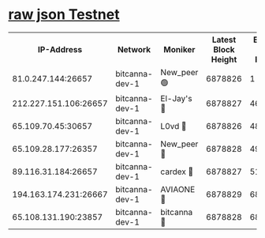 [raw json Testnet](https://rpc-check.bcat.stavr.tech/bcat/rpc-bcat-result.json)
=


<table><tr><th>IP-Address</th><th>Network</th><th>Moniker</th><th>Latest Block Height</th><th>Earliest Block Height</th><th>Catching Up</th><th>Tx Index</th><th>Voting Power</th><th>Scan Time</th></tr><tr><td>81.0.247.144:26657</td><td>bitcanna-dev-1</td><td>New_peer 🟢</td><td>6878826</td><td>1</td><td>False</td><td>on</td><td>0</td><td>2024-03-14T16:27:25.190247516UTC</td></tr><tr><td>212.227.151.106:26657</td><td>bitcanna-dev-1</td><td>El-Jay's 🔴</td><td>6878827</td><td>4670391</td><td>False</td><td>on</td><td>2218364</td><td>2024-03-14T16:27:31.809966390UTC</td></tr><tr><td>65.109.70.45:30657</td><td>bitcanna-dev-1</td><td>L0vd 🔴</td><td>6878826</td><td>4828155</td><td>False</td><td>on</td><td>308120</td><td>2024-03-14T16:27:25.499619363UTC</td></tr><tr><td>65.109.28.177:26357</td><td>bitcanna-dev-1</td><td>New_peer 🔴</td><td>6878828</td><td>4952911</td><td>False</td><td>on</td><td>2237167</td><td>2024-03-14T16:27:32.428559902UTC</td></tr><tr><td>89.116.31.184:26657</td><td>bitcanna-dev-1</td><td>cardex 🔴</td><td>6878827</td><td>5185001</td><td>False</td><td>on</td><td>1</td><td>2024-03-14T16:27:32.112459243UTC</td></tr><tr><td>194.163.174.231:26667</td><td>bitcanna-dev-1</td><td>AVIAONE 🔴</td><td>6878829</td><td>6867731</td><td>False</td><td>on</td><td>1949865</td><td>2024-03-14T16:27:41.215847409UTC</td></tr><tr><td>65.108.131.190:23857</td><td>bitcanna-dev-1</td><td>bitcanna 🔴</td><td>6878828</td><td>6874828</td><td>False</td><td>off</td><td>378646</td><td>2024-03-14T16:27:32.740388236UTC</td></tr></table>